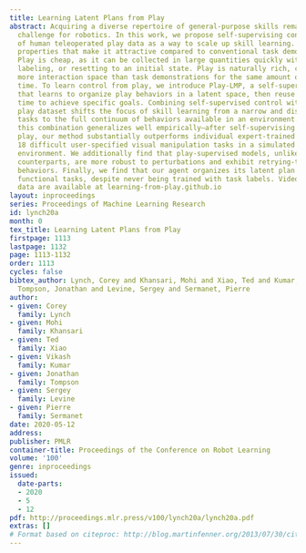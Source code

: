 ```yaml
---
title: Learning Latent Plans from Play
abstract: Acquiring a diverse repertoire of general-purpose skills remains an open
  challenge for robotics. In this work, we propose self-supervising control on top
  of human teleoperated play data as a way to scale up skill learning. Play has two
  properties that make it attractive compared to conventional task demonstrations.
  Play is cheap, as it can be collected in large quantities quickly without task segmenting,
  labeling, or resetting to an initial state. Play is naturally rich, covering ∼4x
  more interaction space than task demonstrations for the same amount of collection
  time. To learn control from play, we introduce Play-LMP, a self-supervised method
  that learns to organize play behaviors in a latent space, then reuse them at test
  time to achieve specific goals. Combining self-supervised control with a diverse
  play dataset shifts the focus of skill learning from a narrow and discrete set of
  tasks to the full continuum of behaviors available in an environment. We find that
  this combination generalizes well empirically—after self-supervising on unlabeled
  play, our method substantially outperforms individual expert-trained policies on
  18 difficult user-specified visual manipulation tasks in a simulated robotic tabletop
  environment. We additionally find that play-supervised models, unlike their expert-trained
  counterparts, are more robust to perturbations and exhibit retrying-till-success
  behaviors. Finally, we find that our agent organizes its latent plan space around
  functional tasks, despite never being trained with task labels. Videos, code and
  data are available at learning-from-play.github.io
layout: inproceedings
series: Proceedings of Machine Learning Research
id: lynch20a
month: 0
tex_title: Learning Latent Plans from Play
firstpage: 1113
lastpage: 1132
page: 1113-1132
order: 1113
cycles: false
bibtex_author: Lynch, Corey and Khansari, Mohi and Xiao, Ted and Kumar, Vikash and
  Tompson, Jonathan and Levine, Sergey and Sermanet, Pierre
author:
- given: Corey
  family: Lynch
- given: Mohi
  family: Khansari
- given: Ted
  family: Xiao
- given: Vikash
  family: Kumar
- given: Jonathan
  family: Tompson
- given: Sergey
  family: Levine
- given: Pierre
  family: Sermanet
date: 2020-05-12
address: 
publisher: PMLR
container-title: Proceedings of the Conference on Robot Learning
volume: '100'
genre: inproceedings
issued:
  date-parts:
  - 2020
  - 5
  - 12
pdf: http://proceedings.mlr.press/v100/lynch20a/lynch20a.pdf
extras: []
# Format based on citeproc: http://blog.martinfenner.org/2013/07/30/citeproc-yaml-for-bibliographies/
---
```

